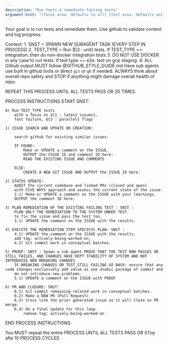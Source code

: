 ```yaml
---
description: "Run tests & remediate failing tests"
argument-hint: "[focus area, defaults to all] [test area, defaults unit] [flags, defaults to parallel]"
---
```


Your goal is to run tests and remediate them.
Use github to validate context and log progress.

Context:
    1. SNST = SPAWN NEW SUBAGENT TASK  (EVERY STEP IN PROCESS)
    2. TEST_TYPE = Run ${2 : unit} tests. 
        If TEST_TYPE == integration: then do non-docker integration tests
    3. DO NOT USE DOCKER in any case to run tests.
        If test type == e2e: test on gcp staging.
    4. ALL Github output MUST follow @GITHUB_STYLE_GUIDE.md
        Have sub agents use built in github tools or direct `git` or `gh` if needed.
        ALWAYS think about overall repo safety and STOP if anything might damage overall health of repo.

REPEAT THIS PROCESS UNTIL ALL TESTS PASS OR 20 TIMES.

PROCESS INSTRUCTIONS START SNST:

    0) Run TEST_TYPE tests
        with a focus on ${1 : latest issues}, 
        fast failure, ${3 : parallel} flags

    1) ISSUE SEARCH AND UPDATE OR CREATION:
    
        search github for existing similar issues:

        IF FOUND: 
            Make or UPDATE a comment on the ISSUE.
            OUTPUT the ISSUE ID and comment ID here:
            READ THE EXISTING ISSUE AND COMMENTS
        
        ELSE: 
            CREATE A NEW GIT ISSUE AND OUTPUT the ISSUE ID here:

    2) STATUS UPDATE: 
        AUDIT the current codebase and linked PRs (closed and open)
        with FIVE WHYS approach and assess the current state of the issue.
        2.1) Make or UPDATE a comment on the ISSUE with your learnings.
        OUTPUT the comment ID here:

    3) PLAN REMEDIATION OF THE EXISTING FAILING TEST : SNST : 
        PLAN ONLY THE REMEDIATION TO THE SYSTEM UNDER TEST.
        to fix the issue and pass the test too.
        3.1) UPDATE the comment on the ISSUE with the results.

    4) EXECUTE THE REMEDIATION ITEM SPECIFIC PLAN: SNST :
        4.1) UPDATE the comment on the ISSUE with the results.
        add tag: actively-being-worked-on, 
        4.2) Git commit work in conceptual batches. 

    5) PROOF: SNST : Spawn a sub agent PROVE THAT THE TEST NOW PASSES OR STILL FAILES, AND CHANGES HAVE KEPT STABILITY OF SYSTEM AND NOT INTRODUCED NEW BREAKING CHANGES
        IF BREAKING CHANGES OR TEST STILL FAILING GO BACK: ensure that any code changes exclusively add value as one atomic package of commit and
        do not introduce new problems.
        5.1) UPDATE a comment on the ISSUE with PROOF

    6) PR AND CLOSURE: SNST:
        6.1) Git commit remaining related work in conceptual batches. 
        6.2) Make a NEW PR (Pull Request).
        6.3) Cross link the prior generated issue so it will close on PR merge.
        6.4) Do a final update for this loop
            remove tag: actively-being-worked-on

END PROCESS INSTRUCTIONS

You MUST repeat the entire PROCESS UNTIL ALL TESTS PASS OR STop afte 10 PROCESS CYCLES
